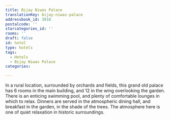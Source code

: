 ```yaml
---
title: Bijay Niwas Palace
translationKey: bijay-niwas-palace
addressbook_id: 3018
postalcode: ''
starcategories_id: ''
rooms: ''
draft: false
id: hotel
type: hotels
tags:
  - Hotels
  - Bijay Niwas Palace
categories:

---
```

In a rural location, surrounded by orchards and fields, this grand old palace has 6 rooms in the main building, and 12 in the wing overlooking the garden. There is an enticing swimming pool, and plenty of comfortable lounges in which to relax. Dinners are served in the atmospheric dining hall, and breakfast in the garden, in the shade of the trees. The atmosphere here is one of quiet relaxation in historic surroundings.
